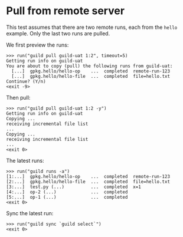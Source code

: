 # Pull from remote server

This test assumes that there are two remote runs, each from the
`hello` example. Only the last two runs are pulled.

We first preview the runs:

    >>> run("guild pull guild-uat 1:2", timeout=5)
    Getting run info on guild-uat
    You are about to copy (pull) the following runs from guild-uat:
      [...]  gpkg.hello/hello-op    ...  completed  remote-run-123
      [...]  gpkg.hello/hello-file  ...  completed  file=hello.txt
    Continue? (Y/n)
    <exit -9>

Then pull:

    >>> run("guild pull guild-uat 1:2 -y")
    Getting run info on guild-uat
    Copying ...
    receiving incremental file list
    ...
    Copying ...
    receiving incremental file list
    ...
    <exit 0>

The latest runs:

    >>> run("guild runs -a")
    [1:...]  gpkg.hello/hello-op    ...  completed  remote-run-123
    [2:...]  gpkg.hello/hello-file  ...  completed  file=hello.txt
    [3:...]  test.py (...)          ...  completed  x=1
    [4:...]  op-2 (...)             ...  completed
    [5:...]  op-1 (...)             ...  completed
    <exit 0>

Sync the latest run:

    >>> run("guild sync `guild select`")
    <exit 0>
